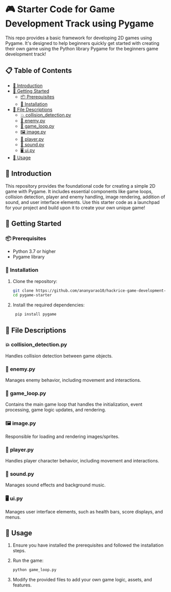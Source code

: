 # 🎮 **Starter Code for Game Development Track using Pygame**

This repo provides a basic framework for developing 2D games using Pygame. It's designed to help beginners quickly get started with creating their own game using the Python library Pygame for the beginners game development track!

## 📋 **Table of Contents**

- [🎯 Introduction](#introduction)
- [🚀 Getting Started](#getting-started)
  - [📦 Prerequisites](#prerequisites)
  - [🔧 Installation](#installation)
- [📂 File Descriptions](#file-descriptions)
  - [💥 collision_detection.py](#collision_detectionpy)
  - [👾 enemy.py](#enemypy)
  - [🔄 game_loop.py](#game_looppy)
  - [🖼️ image.py](#imagepy)
  - [🏃 player.py](#playerpy)
  - [🎵 sound.py](#soundpy)
  - [🖥️ ui.py](#uipy)
- [📖 Usage](#usage)

## 🎯 **Introduction**

This repository provides the foundational code for creating a simple 2D game with Pygame. It includes essential components like game loops, collision detection, player and enemy handling, image rendering, addition of sound, and user interface elements. Use this starter code as a launchpad for your project and build upon it to create your own unique game!

## 🚀 **Getting Started**

### 📦 **Prerequisites**

- Python 3.7 or higher
- Pygame library

### 🔧 **Installation**

1. Clone the repository:

    ```bash
    git clone https://github.com/ananyarao10/hackrice-game-development-starter-code.git
    cd pygame-starter
    ```

2. Install the required dependencies:

   ```bash
    pip install pygame
    ```

## 📂 **File Descriptions**

### 💥 **collision_detection.py**

Handles collision detection between game objects.

### 👾 **enemy.py**

Manages enemy behavior, including movement and interactions.

### 🔄 **game_loop.py**

Contains the main game loop that handles the initialization, event processing, game logic updates, and rendering.

### 🖼️ **image.py**

Responsible for loading and rendering images/sprites.

### 🏃 **player.py**

Handles player character behavior, including movement and interactions.

### 🎵 **sound.py**

Manages sound effects and background music.

### 🖥️ **ui.py**

Manages user interface elements, such as health bars, score displays, and menus.

## 📖 **Usage**

1. Ensure you have installed the prerequisites and followed the installation steps.
2. Run the game:

    ```bash
    python game_loop.py
    ```

3. Modify the provided files to add your own game logic, assets, and features.
